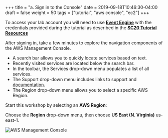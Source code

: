 +++
title = "a. Sign in to the Console"
date = 2019-09-18T10:46:30-04:00
draft = false
weight = 50
tags = ["tutorial", "aws console", "ec2"]
+++

To access your lab account you will need to use [**Event Engine**](https://dashboard.eventengine.run/) with the credentials provided during the tutorial as described in the [**SC20 Tutorial Resources**](01-hpc-overview/03-access-aws.html)

After signing in, take a few minutes to explore the navigation components of the AWS Management Console.

- A search bar allows you to quickly locate services based on text.
- Recently visited services are located below the search bar.
- In the toolbar, the Services drop-down menu populates a list of all services.
- The Support drop-down menu includes links to support and [documentation](https://docs.aws.amazon.com).
- The Region drop-down menu allows you to select a specific AWS Region.

Start this workshop by selecting an **AWS Region**:

Choose the **Region** drop-down menu, then choose **US East (N. Virginia)** us-east-1.

![AWS Management Console](/images/hpc-aws-parallelcluster-workshop/aws-console.png)
